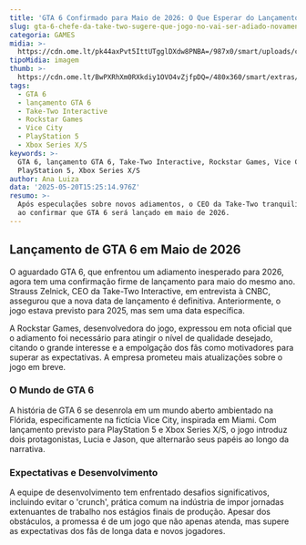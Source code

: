 ```yaml
---
title: 'GTA 6 Confirmado para Maio de 2026: O Que Esperar do Lançamento'
slug: gta-6-chefe-da-take-two-sugere-que-jogo-no-vai-ser-adiado-novamente
categoria: GAMES
midia: >-
  https://cdn.ome.lt/pk44axPvt5IttUTgglDXdw8PNBA=/987x0/smart/uploads/conteudo/fotos/OMELETE_CAPA_-_2025-05-20T111531.476.png
tipoMidia: imagem
thumb: >-
  https://cdn.ome.lt/BwPXRhXm0RXkdiy1OVO4vZjfpDQ=/480x360/smart/extras/conteudos/omelete_THUMB_-_2025-05-20T111455.256.png
tags:
  - GTA 6
  - lançamento GTA 6
  - Take-Two Interactive
  - Rockstar Games
  - Vice City
  - PlayStation 5
  - Xbox Series X/S
keywords: >-
  GTA 6, lançamento GTA 6, Take-Two Interactive, Rockstar Games, Vice City,
  PlayStation 5, Xbox Series X/S
author: Ana Luiza
data: '2025-05-20T15:25:14.976Z'
resumo: >-
  Após especulações sobre novos adiamentos, o CEO da Take-Two tranquiliza os fãs
  ao confirmar que GTA 6 será lançado em maio de 2026.
---
```


## Lançamento de GTA 6 em Maio de 2026

O aguardado GTA 6, que enfrentou um adiamento inesperado para 2026, agora tem uma confirmação firme de lançamento para maio do mesmo ano. Strauss Zelnick, CEO da Take-Two Interactive, em entrevista à CNBC, assegurou que a nova data de lançamento é definitiva. Anteriormente, o jogo estava previsto para 2025, mas sem uma data específica.

A Rockstar Games, desenvolvedora do jogo, expressou em nota oficial que o adiamento foi necessário para atingir o nível de qualidade desejado, citando o grande interesse e a empolgação dos fãs como motivadores para superar as expectativas. A empresa prometeu mais atualizações sobre o jogo em breve.

### O Mundo de GTA 6

A história de GTA 6 se desenrola em um mundo aberto ambientado na Flórida, especificamente na fictícia Vice City, inspirada em Miami. Com lançamento previsto para PlayStation 5 e Xbox Series X/S, o jogo introduz dois protagonistas, Lucia e Jason, que alternarão seus papéis ao longo da narrativa.

### Expectativas e Desenvolvimento

A equipe de desenvolvimento tem enfrentado desafios significativos, incluindo evitar o 'crunch', prática comum na indústria de impor jornadas extenuantes de trabalho nos estágios finais de produção. Apesar dos obstáculos, a promessa é de um jogo que não apenas atenda, mas supere as expectativas dos fãs de longa data e novos jogadores.
